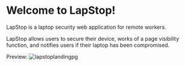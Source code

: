 # Welcome to LapStop!
LapStop is a laptop security web application for remote workers.

LapStop allows users to secure their device, works of a page visibility function, and notifies users if their laptop has been compromised.

Preview:
![lapstoplandingpg](https://user-images.githubusercontent.com/35700801/49270152-efe0e880-f42d-11e8-9c8b-4c7af07eb04a.PNG)
